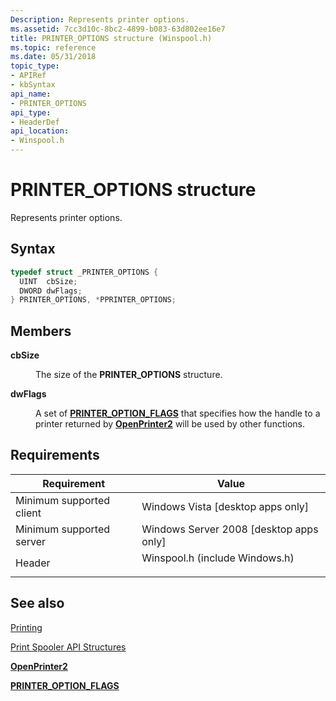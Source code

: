 ```yaml
---
Description: Represents printer options.
ms.assetid: 7cc3d10c-8bc2-4899-b083-63d802ee16e7
title: PRINTER_OPTIONS structure (Winspool.h)
ms.topic: reference
ms.date: 05/31/2018
topic_type: 
- APIRef
- kbSyntax
api_name: 
- PRINTER_OPTIONS
api_type: 
- HeaderDef
api_location: 
- Winspool.h
---
```


# PRINTER\_OPTIONS structure

Represents printer options.

## Syntax


```C++
typedef struct _PRINTER_OPTIONS {
  UINT  cbSize;
  DWORD dwFlags;
} PRINTER_OPTIONS, *PPRINTER_OPTIONS;
```



## Members

<dl> <dt>

**cbSize**
</dt> <dd>

The size of the **PRINTER\_OPTIONS** structure.

</dd> <dt>

**dwFlags**
</dt> <dd>

A set of [**PRINTER\_OPTION\_FLAGS**](printer-option-flags.md) that specifies how the handle to a printer returned by [**OpenPrinter2**](openprinter2.md) will be used by other functions.

</dd> </dl>

## Requirements



| Requirement | Value |
|-------------------------------------|-----------------------------------------------------------------------------------------------------------|
| Minimum supported client<br/> | Windows Vista \[desktop apps only\]<br/>                                                            |
| Minimum supported server<br/> | Windows Server 2008 \[desktop apps only\]<br/>                                                      |
| Header<br/>                   | <dl> <dt>Winspool.h (include Windows.h)</dt> </dl> |



## See also

<dl> <dt>

[Printing](printdocs-printing.md)
</dt> <dt>

[Print Spooler API Structures](printing-and-print-spooler-structures.md)
</dt> <dt>

[**OpenPrinter2**](openprinter2.md)
</dt> <dt>

[**PRINTER\_OPTION\_FLAGS**](printer-option-flags.md)
</dt> </dl>

 

 




